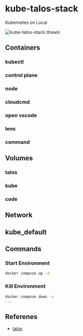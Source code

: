 # kube-talos-stack
Kubernetes on Local

![kube-talos-stack drawio](https://github.com/prmiguel/kube-talos-stack/assets/25396267/4be516a4-aa4d-4482-804e-e43eab645a29)


## Containers
### kubectl
### control plane
### node
### cloudcmd
### open vscode
### lens
### command

## Volumes
### talos
### kube

### code
## Network
## kube_default

## Commands
### Start Environment
```sh
docker compose up -d
```

### Kill Environment
```sh
docker compose down -v
...
```


## Referenes
- [talos](https://github.com/siderolabs/talos)
